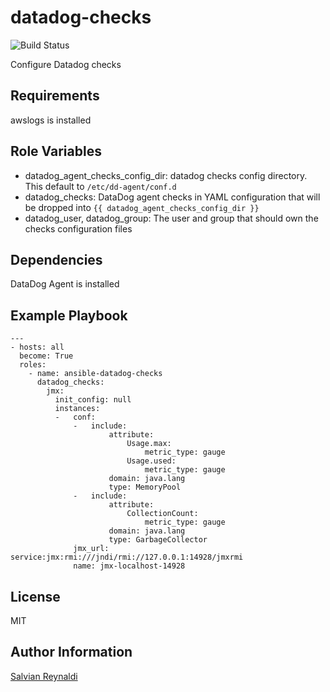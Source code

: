 # datadog-checks

![Build Status](https://travis-ci.org/traveloka/ansible-datadog-checks.svg?branch=master)

Configure Datadog checks

## Requirements

awslogs is installed

## Role Variables
- datadog_agent_checks_config_dir: datadog checks config directory.
  This default to `/etc/dd-agent/conf.d`
- datadog_checks: DataDog agent checks in YAML configuration that will be dropped into `{{ datadog_agent_checks_config_dir }}`
- datadog_user, datadog_group: The user and group that should own the checks configuration files

## Dependencies

DataDog Agent is installed

## Example Playbook

```
---
- hosts: all
  become: True
  roles:
    - name: ansible-datadog-checks
      datadog_checks:
        jmx:
          init_config: null
          instances:
          -   conf:
              -   include:
                      attribute:
                          Usage.max:
                              metric_type: gauge
                          Usage.used:
                              metric_type: gauge
                      domain: java.lang
                      type: MemoryPool
              -   include:
                      attribute:
                          CollectionCount:
                              metric_type: gauge
                      domain: java.lang
                      type: GarbageCollector
              jmx_url: service:jmx:rmi:///jndi/rmi://127.0.0.1:14928/jmxrmi
              name: jmx-localhost-14928
```

## License

MIT

## Author Information

[Salvian Reynaldi](https://github.com/salvianreynaldi)
